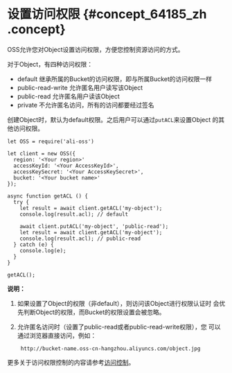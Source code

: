 # 设置访问权限 {#concept_64185_zh .concept}

OSS允许您对Object设置访问权限，方便您控制资源访问的方式。

对于Object，有四种访问权限：

-   default 继承所属的Bucket的访问权限，即与所属Bucket的访问权限一样
-   public-read-write 允许匿名用户读写该Object
-   public-read 允许匿名用户读该Object
-   private 不允许匿名访问，所有的访问都要经过签名

创建Object时，默认为default权限。之后用户可以通过`putACL`来设置Object 的其他访问权限。

```language-js
let OSS = require('ali-oss')

let client = new OSS({
  region: '<Your region>'
  accessKeyId: '<Your AccessKeyId>',
  accessKeySecret: '<Your AccessKeySecret>',
  bucket: '<Your bucket name>'
});

async function getACL () {
  try {
    let result = await client.getACL('my-object');
	console.log(result.acl); // default
	
	await client.putACL('my-object', 'public-read');
	let result = await client.getACL('my-object');
    console.log(result.acl); // public-read
  } catch (e) {
    console.log(e);
  }
}

getACL();

```

**说明：** 

1.  如果设置了Object的权限（非default），则访问该Object进行权限认证时 会优先判断Object的权限，而Bucket的权限设置会被忽略。
2.  允许匿名访问时（设置了public-read或者public-read-write权限），您 可以通过浏览器直接访问，例如：

    ```
     http://bucket-name.oss-cn-hangzhou.aliyuncs.com/object.jpg
    
    ```


更多关于访问权限控制的内容请参考[访问控制](../../../../cn.zh-CN/开发指南/访问与控制/访问控制.md#)。

